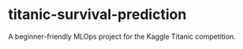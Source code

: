 # titanic-survival-prediction
 A beginner-friendly MLOps project for the Kaggle Titanic competition.
